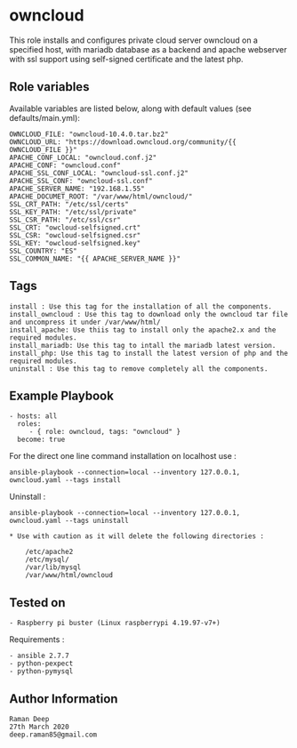 owncloud
========

This role installs and configures private cloud server owncloud on a specified host, with mariadb database 
as a backend and apache webserver with ssl support using self-signed certificate and the latest php.


Role variables
--------------

Available variables are listed below, along with default values (see defaults/main.yml):

	OWNCLOUD_FILE: "owncloud-10.4.0.tar.bz2"
	OWNCLOUD_URL: "https://download.owncloud.org/community/{{ OWNCLOUD_FILE }}"
	APACHE_CONF_LOCAL: "owncloud.conf.j2"
	APACHE_CONF: "owncloud.conf"
	APACHE_SSL_CONF_LOCAL: "owncloud-ssl.conf.j2"
	APACHE_SSL_CONF: "owncloud-ssl.conf"
	APACHE_SERVER_NAME: "192.168.1.55"
	APACHE_DOCUMET_ROOT: "/var/www/html/owncloud/"
	SSL_CRT_PATH: "/etc/ssl/certs"
	SSL_KEY_PATH: "/etc/ssl/private"
	SSL_CSR_PATH: "/etc/ssl/csr"
	SSL_CRT: "owcloud-selfsigned.crt"
	SSL_CSR: "owcloud-selfsigned.csr"
	SSL_KEY: "owcloud-selfsigned.key"
	SSL_COUNTRY: "ES"
	SSL_COMMON_NAME: "{{ APACHE_SERVER_NAME }}"

Tags
-----

	install : Use this tag for the installation of all the components.
	install_owncloud : Use this tag to download only the owncloud tar file and uncompress it under /var/www/html/
	install_apache: Use thiis tag to install only the apache2.x and the required modules.
	install_mariadb: Use this tag to intall the mariadb latest version.
	install_php: Use this tag to install the latest version of php and the required modules.
	uninstall : Use this tag to remove completely all the components.


Example Playbook
----------------

	- hosts: all
      roles:
         - { role: owncloud, tags: "owncloud" }
      become: true

For the direct one line command installation on localhost use :

	ansible-playbook --connection=local --inventory 127.0.0.1, owncloud.yaml --tags install

Uninstall :

	ansible-playbook --connection=local --inventory 127.0.0.1, owncloud.yaml --tags uninstall
	
	* Use with caution as it will delete the following directories :

		/etc/apache2
		/etc/mysql/
		/var/lib/mysql
		/var/www/html/owncloud


Tested on
---------

	- Raspberry pi buster (Linux raspberrypi 4.19.97-v7+)


Requirements :

	- ansible 2.7.7
	- python-pexpect
	- python-pymysql

Author Information
------------------

	Raman Deep
	27th March 2020
	deep.raman85@gmail.com
